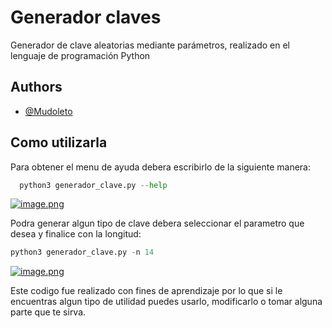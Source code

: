 # Generador claves
Generador de clave aleatorias mediante parámetros, realizado en el lenguaje de programación Python


## Authors

- [@Mudoleto](https://www.github.com/Mudoleto)




## Como utilizarla

Para obtener el menu de ayuda debera escribirlo de la siguiente manera:

```python
  python3 generador_clave.py --help
```
[![image.png](https://i.postimg.cc/6pkJNTLb/image.png)](https://postimg.cc/Yvzy6rPQ)

Podra generar algun tipo de clave debera seleccionar el parametro que desea y finalice con la longitud:
```python
python3 generador_clave.py -n 14
```
[![image.png](https://i.postimg.cc/8CbSBNMy/image.png)](https://postimg.cc/GB9Vb0MY)

Este codigo fue realizado con fines de aprendizaje por lo que si le encuentras algun tipo de utilidad puedes usarlo, modificarlo o tomar alguna parte que te sirva.

